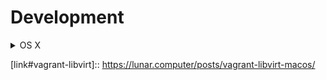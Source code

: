 # Development

<details>
  <summary>OS X</summary>

 - install [homebrew][link#homebrew]

    ```bash
    /bin/bash -c "$(curl -fsSL https://raw.githubusercontent.com/Homebrew/install/HEAD/install.sh)"
    ```

- install [qemu][link#qemu]

    ```bash
    brew install qemu
    ```
- install [vagrant][link#vagrant]

    ```bash
    brew install --cask vagrant && \
    brew install libiconv gcc libvirt
    ```

- update path 

    ```bash
    echo 'export PATH="/usr/local/opt/libiconv/bin:$PATH"' >> ~/.zshrc  && \
    echo 'export LDFLAGS="-L/usr/local/opt/libiconv/lib"' >> ~/.zshrc && \
    echo 'export CPPFLAGS="-I/usr/local/opt/libiconv/include"' >> ~/.zshrc && \
    echo 'export VAGRANT_DEFAULT_PROVIDER=kvm' >> ~/.zshrc
    ```

- install [vagrant-libvirt][link#vagrant-libvirt]

    1. find out `ruby version` 

    ```bash
    /opt/vagrant/embedded/bin/ruby --version
    ```

    2. install 

    ```bash
    CONFIGURE_ARGS='with-ldflags=-L/opt/vagrant/embedded/lib with-libvirt-include=/usr/local/include/libvirt with-libvirt-lib=/usr/local/lib' \
    GEM_HOME=~/.vagrant.d/gems/<YOUR RUBY VERSION HERE> \
    GEM_PATH=$GEM_HOME:/opt/vagrant/embedded/gems \
    PATH=/opt/vagrant/embedded/bin:$PATH \
    vagrant plugin install vagrant-libvirt
    ```

</details>

[link#homebrew]: https://brew.sh/
[link#qemu]: https://www.qemu.org/
[link#vagrant]: https://www.vagrantup.com/

[link#dart]: https://dart.dev/
[link#protobuf]: https://developers.google.com/protocol-buffers
[link#vagrant-libvirt]:: https://lunar.computer/posts/vagrant-libvirt-macos/

